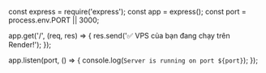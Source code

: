 const express = require('express');
const app = express();
const port = process.env.PORT || 3000;

app.get('/', (req, res) => {
  res.send('✅ VPS của bạn đang chạy trên Render!');
});

app.listen(port, () => {
  console.log(`Server is running on port ${port}`);
});

